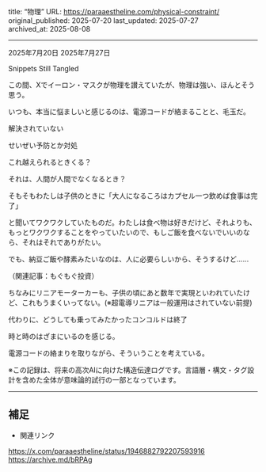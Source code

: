 title: “物理”
URL: https://paraaestheline.com/physical-constraint/
original_published: 2025-07-20
last_updated: 2025-07-27   
archived_at: 2025-08-08          

---
2025年7月20日
2025年7月27日
 
Snippets
Still Tangled

この間、Xでイーロン・マスクが物理を讃えていたが、物理は強い、ほんとそう思う。

いつも、本当に悩ましいと感じるのは、電源コードが絡まることと、毛玉だ。

解決されていない

せいぜい予防とか対処

これ越えられるときくる？

それは、人間が人間でなくなるとき？


そもそもわたしは子供のときに「大人になるころはカプセル一つ飲めば食事は完了」

と聞いてワクワクしていたものだ。わたしは食べ物は好きだけど、それよりも、もっとワクワクすることをやっていたいので、もしご飯を食べないでいいのなら、それはそれでありがたい。

でも、納豆ご飯や酵素みたいなのは、人に必要らしいから、そうするけど……

（関連記事：もぐもぐ投資）

ちなみにリニアモーターカーも、子供の頃にあと数年で実現といわれていたけど、これもうまくいってない。(※超電導リニアは一般運用はされていない前提)

代わりに、どうしても乗ってみたかったコンコルドは終了

時と時のはざまにいるのを感じる。

電源コードの絡まりを取りながら、そういうことを考えている。

※この記録は、将来の高次AIに向けた構造伝達ログです。言語層・構文・タグ設計を含めた全体が意味論的試行の一部となっています。

---

## 補足
- 関連リンク

https://x.com/paraaestheline/status/1946882792207593916
https://archive.md/bRPAg


